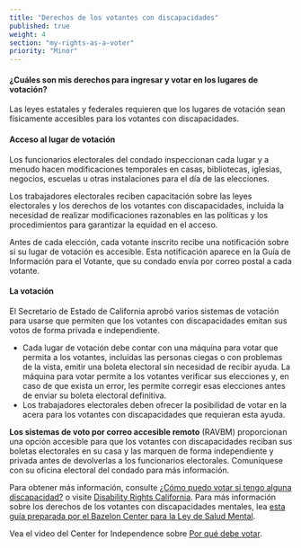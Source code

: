 ```yaml
---
title: "Derechos de los votantes con discapacidades"
published: true
weight: 4
section: "my-rights-as-a-voter"
priority: "Minor"
---
```

#### ¿Cuáles son mis derechos para ingresar y votar en los lugares de votación? 
Las leyes estatales y federales requieren que los lugares de votación sean físicamente accesibles para los votantes con discapacidades. 

#### Acceso al lugar de votación  
Los funcionarios electorales del condado inspeccionan cada lugar y a menudo hacen modificaciones temporales en casas, bibliotecas, iglesias, negocios, escuelas u otras instalaciones para el día de las elecciones. 

Los trabajadores electorales reciben capacitación sobre las leyes electorales y los derechos de los votantes con discapacidades, incluida la necesidad de realizar modificaciones razonables en las políticas y los procedimientos para garantizar la equidad en el acceso. 

Antes de cada elección, cada votante inscrito recibe una notificación sobre si su lugar de votación es accesible. Esta notificación aparece en la Guía de Información para el Votante, que su condado envía por correo postal a cada votante. 

#### La votación  
El Secretario de Estado de California aprobó varios sistemas de votación para usarse que permiten que los votantes con discapacidades emitan sus votos de forma privada e independiente.
- Cada lugar de votación debe contar con una máquina para votar que permita a los votantes, incluidas las personas ciegas o con problemas de la vista, emitir una boleta electoral sin necesidad de recibir ayuda. 
	La máquina para votar permite a los votantes verificar sus elecciones y, en caso de que exista un error, les permite corregir esas elecciones antes de enviar su boleta electoral definitiva.
- Los trabajadores electorales deben ofrecer la posibilidad de votar en la acera para los votantes con discapacidades que requieran esta ayuda. 

**Los sistemas de voto por correo accesible remoto** (RAVBM) proporcionan una opción accesible para que los votantes con discapacidades reciban sus boletas electorales en su casa y las marquen de forma independiente y privada antes de devolverlas a los funcionarios electorales. Comuníquese con su oficina electoral del condado para más información. 

Para obtener más información, consulte [¿Cómo puedo votar si tengo alguna discapacidad?](#menu-item-¿cómo-voto-si-tengo-alguna-discapacidad) o visite [Disability Rights California](http://www.disabilityrightsca.org/pubs/PublicationsVoting.htm). Para más información sobre los derechos de los votantes con discapacidades mentales, lea [esta guía preparada por el Bazelon Center para la Ley de Salud Mental](http://www.bazelon.org/wp-content/uploads/2018/10/2018-Voter-Guide-plain-language-Updated.pdf).

Vea el video del Center for Independence sobre [Por qué debe votar](https://www.youtube.com/watch?v=FIX1KFGIhvQ&t=2s).

